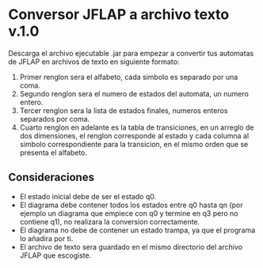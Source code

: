 # Conversor JFLAP a archivo texto v.1.0
Descarga el archivo ejecutable .jar para empezar a convertir tus automatas de JFLAP en archivos de texto en siguiente formato:

1. Primer renglon sera el alfabeto, cada simbolo es separado por una coma.
2. Segundo renglon sera el numero de estados del automata, un numero entero.
3. Tercer renglon sera la lista de estados finales, numeros enteros separados por coma.
4. Cuarto renglon en adelante es la tabla de transiciones, en un arreglo de dos dimensiones, el renglon corresponde al estado y cada columna al simbolo correspondiente para la transicion, en el mismo orden que se presenta el alfabeto.

## Consideraciones

- El estado inicial debe de ser el estado q0.
- El diagrama debe contener todos los estados entre q0 hasta qn (por ejemplo un diagrama que empiece con q0 y termine en q3 pero no contiene q1), no realizara la conversion correctamente.
- El diagrama no debe de contener un estado trampa, ya que el programa lo añadira por ti.
- El archivo de texto sera guardado en el mismo directorio del archivo JFLAP que escogiste.